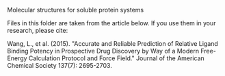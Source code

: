 Molecular structures for soluble protein systems

Files in this folder are taken from the article below. If you use them in your research, please cite:

Wang, L., et al. (2015). "Accurate and Reliable Prediction of Relative Ligand Binding Potency in Prospective Drug Discovery by Way of a Modern Free-Energy Calculation Protocol and Force Field." Journal of the American Chemical Society 137(7): 2695-2703.
